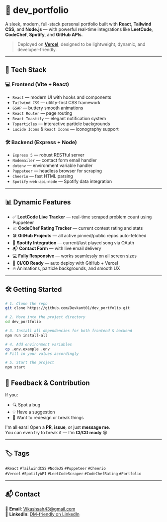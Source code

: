 # 🚀 dev_portfolio

A sleek, modern, full-stack personal portfolio built with **React**, **Tailwind CSS**, and **Node.js** — with powerful real-time integrations like **LeetCode**, **CodeChef**, **Spotify**, and **GitHub APIs**.

> Deployed on [**Vercel**](https://portfolio-devkants-projects.vercel.app/), designed to be lightweight, dynamic, and developer-friendly.

---

## 🔧 Tech Stack

### 💻 Frontend (Vite + React)
- `React` — modern UI with hooks and components
- `Tailwind CSS` — utility-first CSS framework
- `GSAP` — buttery smooth animations
- `React Router` — page routing
- `React Toastify` — elegant notification system
- `Tsparticles` — interactive particle backgrounds
- `Lucide Icons` & `React Icons` — iconography support

### 🛠 Backend (Express + Node)
- `Express 5` — robust RESTful server
- `Nodemailer` — contact form email handler
- `dotenv` — environment variable handler
- `Puppeteer` — headless browser for scraping
- `Cheerio` — fast HTML parsing
- `Spotify-web-api-node` — Spotify data integration

---

## 📊 Dynamic Features

- ✅ **LeetCode Live Tracker** — real-time scraped problem count using Puppeteer
- 📈 **CodeChef Rating Tracker** — current contest rating and stats
- 🛠️ **GitHub Projects** — all active pinned/public repos auto-fetched
- 🎵 **Spotify Integration** — current/last played song via OAuth
- 📬 **Contact Form** — with live email delivery
- 💻 **Fully Responsive** — works seamlessly on all screen sizes
- 🔄 **CI/CD Ready** — auto deploy with GitHub + Vercel
- 🔥 Animations, particle backgrounds, and smooth UX

---

## 🛠 Getting Started

```bash
# 1. Clone the repo
git clone https://github.com/Devkant01/dev_portfolio.git

# 2. Move into the project directory
cd dev_portfolio

# 3. Install all dependencies for both frontend & backend
npm run install-all

# 4. Add environment variables
cp .env.example .env
# Fill in your values accordingly

# 5. Start the project
npm start

```

## 🤝 Feedback & Contribution

If you:
- 🔍 Spot a bug  
- 💡 Have a suggestion  
- 🎨 Want to redesign or break things  

I'm all ears! Open a **PR**, **issue**, or just **message me**.  
You can even try to break it — I'm **CI/CD ready** 😎

---

## 🏷 Tags

`#React` `#TailwindCSS` `#NodeJS` `#Puppeteer` `#Cheerio`  
`#Vercel` `#SpotifyAPI` `#LeetCodeScraper` `#CodeChefRating` `#Portfolio`

---

## 📬 Contact

📧 **Email**: Vikashsah43@gmail.com  
📱 **LinkedIn**: [DM-friendly on LinkedIn](https://www.linkedin.com/in/devkant01/)
